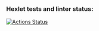 ### Hexlet tests and linter status:
[![Actions Status](https://github.com/RomannRoss/qa-engineer-project-84/actions/workflows/hexlet-check.yml/badge.svg)](https://github.com/RomannRoss/qa-engineer-project-84/actions)